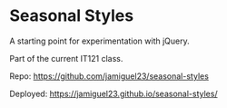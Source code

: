 # Seasonal Styles

A starting point for experimentation with jQuery.

Part of the current IT121 class.

Repo:
<https://github.com/jamiguel23/seasonal-styles>

Deployed:
<https://jamiguel23.github.io/seasonal-styles/>
